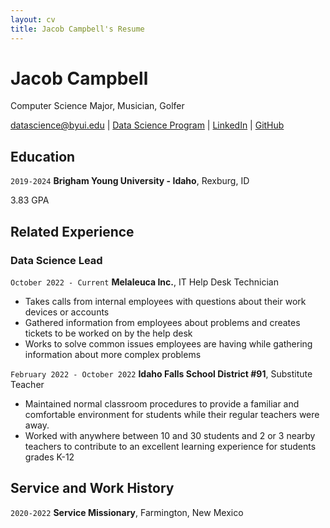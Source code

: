 ```yaml
---
layout: cv
title: Jacob Campbell's Resume
---
```

# Jacob Campbell
Computer Science Major, Musician, Golfer

<div id="webaddress">
<a href="datascience@byui.edu">datascience@byui.edu</a>
| <a href="https://byuidatascience.github.io/development.html">Data Science Program</a>
| <a href="https://www.linkedin.com/groups/13537407/">LinkedIn</a>
| <a href="https://github.com/byuids-resumes">GitHub</a>
</div>

<!-- https://www.monique.tech/the-art-of-markdown -->

## Education

`2019-2024`
__Brigham Young University - Idaho__, Rexburg, ID

3.83 GPA


## Related Experience

### Data Science Lead

`October 2022 - Current`
__Melaleuca Inc.__, IT Help Desk Technician

- Takes calls from internal employees with questions about their work devices or accounts
- Gathered information from employees about problems and creates tickets to be worked on by the help desk
- Works to solve common issues employees are having while gathering information about more complex problems

`February 2022 - October 2022`
__Idaho Falls School District #91__, Substitute Teacher

- Maintained normal classroom procedures to provide a familiar and comfortable environment for students while their regular teachers were away.
- Worked with anywhere between 10 and 30 students and 2 or 3 nearby teachers to contribute to an excellent learning experience for students grades K-12 


## Service and Work History

`2020-2022`
__Service Missionary__, Farmington, New Mexico



<!-- ### Footer

Last updated: May 2013 -->


